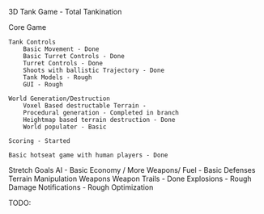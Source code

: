3D Tank Game - Total Tankination

Core Game

	Tank Controls
		Basic Movement - Done
		Basic Turret Controls - Done
		Turret Controls - Done
		Shoots with ballistic Trajectory - Done
		Tank Models - Rough
		GUI - Rough

	World Generation/Destruction
		Voxel Based destructable Terrain - 
		Procedural generation - Completed in branch
		Heightmap based terrain destruction - Done
		World populater - Basic

	Scoring - Started

	Basic hotseat game with human players - Done

Stretch Goals
	AI - Basic
	Economy / More Weapons/ Fuel - Basic
	Defenses
	Terrain Manipulation Weapons
	Weapon Trails - Done
	Explosions - Rough
	Damage Notifications - Rough
	Optimization


TODO: